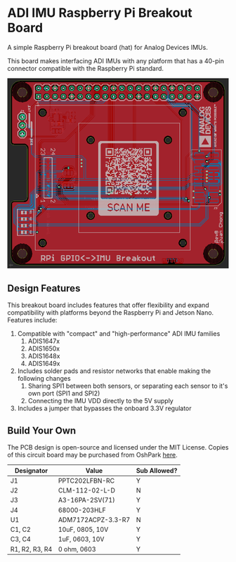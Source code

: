 # ADI IMU Raspberry Pi Breakout Board
A simple Raspberry Pi breakout board (hat) for Analog Devices IMUs.

This board makes interfacing ADI IMUs with any platform that has a 40-pin connector compatible with the Raspberry Pi standard. 

![PCB Screenshot](images/revb_screenshot.png)

## Design Features

This breakout board includes features that offer flexibility and expand compatibility with platforms beyond the Raspberry Pi and Jetson Nano. Features include:

1. Compatible with "compact" and "high-performance" ADI IMU families
   1. ADIS1647x
   2. ADIS1650x
   3. ADIS1648x
   4. ADIS1649x
2. Includes solder pads and resistor networks that enable making the following changes
   1. Sharing SPI1 between both sensors, or separating each sensor to it's own port (SPI1 and SPI2)
   2. Connecting the IMU VDD directly to the 5V supply
3. Includes a jumper that bypasses the onboard 3.3V regulator 

## Build Your Own

The PCB design is open-source and licensed under the MIT License. Copies of this circuit board may be purchased from OshPark [here](https://oshpark.com/shared_projects/AxJJlTrH).

| Designator     | Value              | Sub Allowed? |
| -------------- | ------------------ | ------------ |
| J1             | PPTC202LFBN-RC     | Y            |
| J2             | CLM-112-02-L-D     | N            |
| J3             | A3-16PA-2SV(71)    | Y            |
| J4             | 68000-203HLF       | Y            |
| U1             | ADM7172ACPZ-3.3-R7 | N            |
| C1, C2         | 10uF, 0805, 10V    | Y            |
| C3, C4         | 1uF, 0603, 10V     | Y            |
| R1, R2, R3, R4 | 0 ohm, 0603        | Y            |

